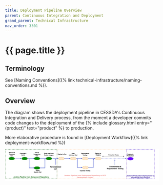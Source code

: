 ```yaml
---
title: Deployment Pipeline Overview
parent: Continuous Integration and Deployment
grand_parent: Technical Infrastructure
nav_order: 3301
---
```


# {{ page.title }}

## Terminology

See [Naming Conventions]({% link technical-infrastructure/naming-conventions.md %}).

## Overview

The diagram shows the deployment pipeline in CESSDA's Continuous Integration and Delivery process,
from the moment a developer commits code changes to the deployment of the  {% include glossary.html entry="(product)" text="product" %} to production.

More elaborative procedure is found in [Deployment Workflow]({% link deployment-workflow.md %})

![Deployment pipeline](../../images/deployment-pipeline.png)
